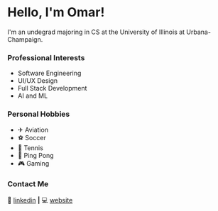 # Hello, I'm Omar!
I'm an undegrad majoring in CS at the University of Illinois at Urbana-Champaign.

### Professional Interests
- Software Engineering
- UI/UX Design
- Full Stack Development
- AI and ML

### Personal Hobbies
- ✈ Aviation
- ⚽ Soccer
- 🎾 Tennis
- 🏓 Ping Pong
- 🎮 Gaming
 
 ### Contact Me
👔 [linkedin][linkedin] **|**
💻 [website][website]

[website]: https://omarn33.github.io/cv/
[linkedin]: https://www.linkedin.com/in/omarnaeem33

